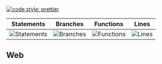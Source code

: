 [![code style: prettier](https://img.shields.io/badge/code_style-prettier-ff69b4.svg?style=flat-square)](https://github.com/prettier/prettier)

| Statements                                    | Branches                                  | Functions                                   | Lines                               |
| --------------------------------------------- | ----------------------------------------- | ------------------------------------------- | ----------------------------------- |
| ![Statements](https://img.shields.io/badge/Coverage-25.3%25-red.svg 'Make me better!') | ![Branches](https://img.shields.io/badge/Coverage-8.67%25-red.svg 'Make me better!') | ![Functions](https://img.shields.io/badge/Coverage-12.78%25-red.svg 'Make me better!') | ![Lines](https://img.shields.io/badge/Coverage-25.72%25-red.svg 'Make me better!') |

## Web
